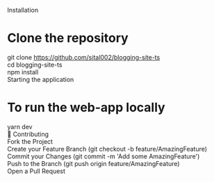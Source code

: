 Installation
# Clone the repository
git clone https://github.com/sital002/blogging-site-ts \
cd blogging-site-ts \
npm install \
Starting the application
# To run the web-app locally
yarn dev \
🤝 Contributing \
Fork the Project \
Create your Feature Branch (git checkout -b feature/AmazingFeature) \
Commit your Changes (git commit -m 'Add some AmazingFeature') \
Push to the Branch (git push origin feature/AmazingFeature) \
Open a Pull Request
